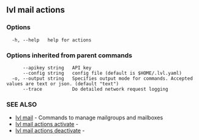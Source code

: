 ## lvl mail actions



### Options

```
  -h, --help   help for actions
```

### Options inherited from parent commands

```
      --apikey string   API key
      --config string   config file (default is $HOME/.lvl.yaml)
  -o, --output string   Specifies output mode for commands. Accepted values are text or json. (default "text")
      --trace           Do detailed network request logging
```

### SEE ALSO

* [lvl mail](lvl_mail.md)	 - Commands to manage mailgroups and mailboxes
* [lvl mail actions activate](lvl_mail_actions_activate.md)	 - 
* [lvl mail actions deactivate](lvl_mail_actions_deactivate.md)	 - 

